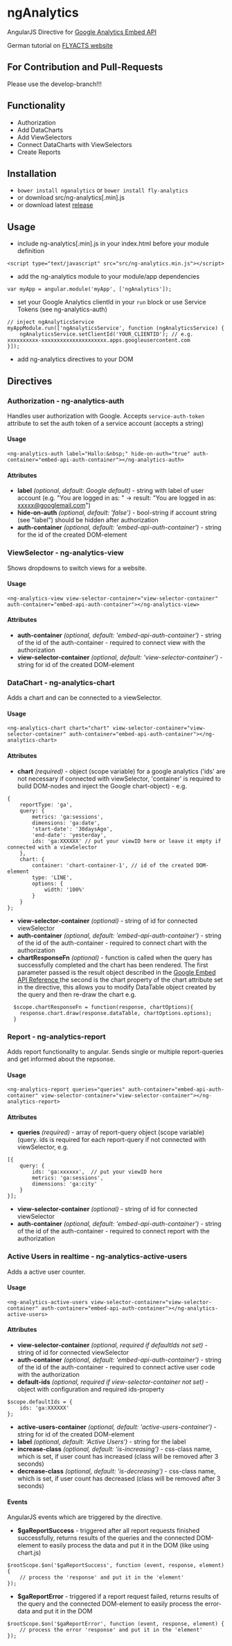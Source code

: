 ngAnalytics
===========

AngularJS Directive for [Google Analytics Embed API](https://developers.google.com/analytics/devguides/reporting/embed/v1/)

German tutorial on [FLYACTS website](http://www.flyacts.com/blog/angularjs-google-analytics-embed-api-nganalytics/)

## For Contribution and Pull-Requests
Please use the develop-branch!!!

## Functionality
* Authorization
* Add DataCharts
* Add ViewSelectors
* Connect DataCharts with ViewSelectors
* Create Reports

## Installation
* `bower install nganalytics` or `bower install fly-analytics`
* or download src/ng-analytics[.min].js
* or download latest [release](https://github.com/flyacts/ngAnalytics/archive/v1.0.0.zip)

## Usage
* include ng-analytics[.min].js in your index.html before your module definition

>
    <script type="text/javascript" src="src/ng-analytics.min.js"></script>

* add the ng-analytics module to your module/app dependencies

>  
    var myApp = angular.module('myApp', ['ngAnalytics']);

* set your Google Analytics clientId in your `run` block or use Service Tokens (see ng-analytics-auth)

>
    // inject ngAnalyticsService
    myAppModule.run(['ngAnalyticsService', function (ngAnalyticsService) {
        ngAnalyticsService.setClientId('YOUR_CLIENTID'); // e.g. xxxxxxxxxx-xxxxxxxxxxxxxxxxxxxxx.apps.googleusercontent.com
    }]);

* add ng-analytics directives to your DOM

## Directives

### Authorization - ng-analytics-auth
Handles user authorization with Google.
Accepts `service-auth-token` attribute to set the auth token of a service account (accepts a string)

#### Usage
>
    <ng-analytics-auth label="Hallo:&nbsp;" hide-on-auth="true" auth-container="embed-api-auth-container"></ng-analytics-auth>

#### Attributes
* __label__ _(optional, default: Google default)_ - string with label of user account (e.g. "You are logged in as: " -> result: "You are logged in as: xxxxx@googlemail.com")
* __hide-on-auth__ _(optional, default: 'false')_ - bool-string if account string (see "label") should be hidden after authorization
* __auth-container__ _(optional, default: 'embed-api-auth-container')_ - string for the id of the created DOM-element

### ViewSelector - ng-analytics-view
Shows dropdowns to switch views for a website.

#### Usage
>
    <ng-analytics-view view-selector-container="view-selector-container" auth-container="embed-api-auth-container"></ng-analytics-view>

#### Attributes
* __auth-container__ _(optional, default: 'embed-api-auth-container')_ - string of the id of the auth-container - required to connect view with the authorization
* __view-selector-container__ _(optional, default: 'view-selector-container')_ - string for id of the created DOM-element

### DataChart - ng-analytics-chart
Adds a chart and can be connected to a viewSelector.

#### Usage
>
    <ng-analytics-chart chart="chart" view-selector-container="view-selector-container" auth-container="embed-api-auth-container"></ng-analytics-chart>

#### Attributes
* __chart__ _(required)_ - object (scope variable) for a google analytics ('ids' are not necessary if connected with viewSelector, 'container' is required to build DOM-nodes and inject the Google chart-object) - e.g.

>
    {
        reportType: 'ga',
        query: {
            metrics: 'ga:sessions',
            dimensions: 'ga:date',
            'start-date': '30daysAgo',
            'end-date': 'yesterday',
            ids: 'ga:XXXXXX' // put your viewID here or leave it empty if connected with a viewSelector
        },
        chart: {
            container: 'chart-container-1', // id of the created DOM-element
            type: 'LINE',
            options: {
                width: '100%'
            }
        }
    };

* __view-selector-container__ _(optional)_ - string of id for connected viewSelector
* __auth-container__ _(optional, default: 'embed-api-auth-container')_ - string of the id of the auth-container - required to connect chart with the authorization
* __chartResponseFn__ _(optional)_ - function is called when the query has successfully completed and the chart has been rendered. The first parameter passed is the result object described in the [Google Embed API Reference ](https://developers.google.com/analytics/devguides/reporting/embed/v1/component-reference?hl=en#datachart-events) the second is the chart property of the chart attribute set in the directive, this allows you to modify DataTable object created by the query and then re-draw the chart e.g.

>
      $scope.chartResponseFn = function(response, chartOptions){
        response.chart.draw(response.dataTable, chartOptions.options);   
      }   

### Report - ng-analytics-report
Adds report functionality to angular.
Sends single or multiple report-queries and get informed about the repsonse.

#### Usage
>
    <ng-analytics-report queries="queries" auth-container="embed-api-auth-container" view-selector-container="view-selector-container"></ng-analytics-report>

#### Attributes
* __queries__ _(required)_ - array of report-query object (scope variable) (query.
ids is required for each report-query if not connected with viewSelector, e.g.

>
    [{
        query: {
            ids: 'ga:xxxxxx',  // put your viewID here
            metrics: 'ga:sessions',
            dimensions: 'ga:city'
        }
    }];

* __view-selector-container__ _(optional)_ - string of id for connected viewSelector
* __auth-container__ _(optional, default: 'embed-api-auth-container')_ - string of the id of the auth-container - required to connect report with the authorization

### Active Users in realtime - ng-analytics-active-users
Adds a active user counter.

#### Usage
>
    <ng-analytics-active-users view-selector-container="view-selector-container" auth-container="embed-api-auth-container"></ng-analytics-active-users>

#### Attributes
* __view-selector-container__ _(optional, required if defaultIds not set)_ - string of id for connected viewSelector
* __auth-container__ _(optional, default: 'embed-api-auth-container')_ - string of the id of the auth-container - required to connect active user code with the authorization
* __default-ids__ _(optional, required if view-selector-container not set)_ - object with configuration and required ids-property
>
    $scope.defaultIds = {
        ids: 'ga:XXXXXX'
    };

* __active-users-container__ _(optional, default: 'active-users-container')_ - string for id of the created DOM-element
* __label__ _(optional, default: 'Active Users')_ - string for the label
* __increase-class__ _(optional, default: 'is-increasing')_ - css-class name, which is set, if user count has increased (class will be removed after 3 seconds)
* __decrease-class__ _(optional, default: 'is-decreasing')_ - css-class name, which is set, if user count has decreased (class will be removed after 3 seconds)

#### Events
AngularJS events which are triggered by the directive.

* __$gaReportSuccess__ - triggered after all report requests finished successfully, returns results of the queries and the connected DOM-element to easily process the data and put it in the DOM (like using chart.js)

>
    $rootScope.$on('$gaReportSuccess', function (event, response, element) {
        // process the 'response' and put it in the 'element'
    });

* __$gaReportError__ - triggered if a report request failed, returns results of the query and the connected DOM-element to easily process the error-data and put it in the DOM

>
    $rootScope.$on('$gaReportError', function (event, response, element) {
        // process the error 'response' and put it in the 'element'
    });
